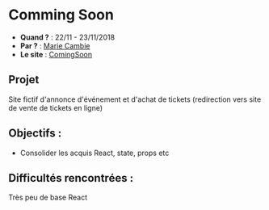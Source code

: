 # Comming Soon 

- **Quand ?** :  22/11 - 23/11/2018
- **Par ?** : [Marie Cambie](https://github.com/mcambie)
- **Le site** : [ComingSoon](http://hideous-thrill.surge.sh/)

## Projet
Site fictif d'annonce d'événement et d'achat de tickets (redirection vers site de vente de tickets en ligne)

## Objectifs : 
- Consolider les acquis React, state, props etc

## Difficultés rencontrées :
Très peu de base React
